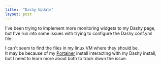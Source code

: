 ```yaml
---
title:  "Dashy Update"
layout: post
---
```


I've been trying to implement more monitoring widgets to my Dashy page, but I've run into some issues with trying to configure the Dashy conf.yml file.  



I can't seem to find the files in my linux VM where they should be.  
It may be because of my [Portainer](https://www.portainer.io/) install interacting with my Dashy install, but I need to learn more about both to track down the issue.  
